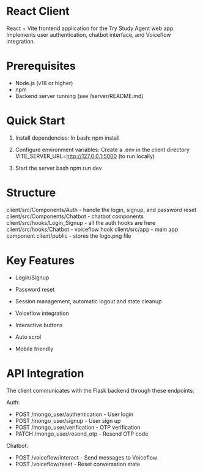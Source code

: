 # React Client #

React + Vite frontend application for the Try Study Agent web app. Implements user authentication, chatbot interface, and Voiceflow integration.

# Prerequisites

- Node.js (v18 or higher)
- npm
- Backend server running (see /server/README.md)

# Quick Start

1. Install dependencies:
    In bash:
    npm install

2. Configure environment variables:
    Create a .env in the client directory
    VITE_SERVER_URL=http://127.0.0.1:5000 (to run locally)

3. Start the server
    bash
    npm run dev


# Structure

client/src/Components/Auth - handle the login, signup, and password reset
client/src/Components/Chatbot - chatbot components
client/src/hooks/Login_Signup - all the auth hooks are here
client/src/hooks/Chatbot - voiceflow hook
client/src/app - main app component
client/public - stores the logo.png file


# Key Features

- Login/Signup
- Password reset
- Session management, automatic logout and state cleanup

- Voiceflow integration
- Interactive buttons
- Auto scrol
- Mobile friendly


# API Integration

The client communicates with the Flask backend through these endpoints:

Auth:
- POST /mongo_user/authentication - User login
- POST /mongo_user/signup - User sign up
- POST /mongo_user/verification - OTP verification
- PATCH /mongo_user/resend_otp - Resend OTP code

Chatbot:
- POST /voiceflow/interact - Send messages to Voiceflow
- POST /voiceflow/reset - Reset conversation state

